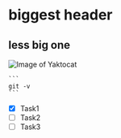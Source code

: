 # biggest header
## less big one
![Image of Yaktocat](https://octodex.github.com/images/yaktocat.png)
````
```
git -v
```
````

- [x] Task1
- [ ] Task2
- [ ] Task3
